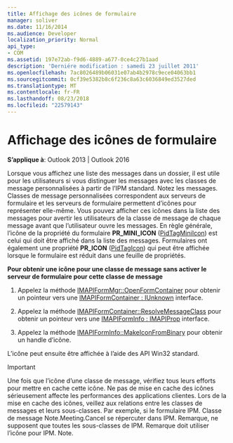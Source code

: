```yaml
---
title: Affichage des icônes de formulaire
manager: soliver
ms.date: 11/16/2014
ms.audience: Developer
localization_priority: Normal
api_type:
- COM
ms.assetid: 197e72ab-f9d6-4889-a677-0ce4c27b1aad
description: 'Derniére modification : samedi 23 juillet 2011'
ms.openlocfilehash: 7ac8026489b06031e07ab4b2978c9ece04063bb1
ms.sourcegitcommit: 0cf39e5382b8c6f236c8a63c6036849ed3527ded
ms.translationtype: MT
ms.contentlocale: fr-FR
ms.lasthandoff: 08/23/2018
ms.locfileid: "22579143"
---
```

# <a name="displaying-form-icons"></a>Affichage des icônes de formulaire

  
  
**S’applique à**: Outlook 2013 | Outlook 2016 
  
Lorsque vous affichez une liste des messages dans un dossier, il est utile pour les utilisateurs si vous distinguer les messages avec les classes de message personnalisées à partir de l’IPM standard. Notez les messages. Classes de message personnalisées correspondent aux serveurs de formulaire et les serveurs de formulaire permettent d’icônes pour représenter elle-même. Vous pouvez afficher ces icônes dans la liste des messages pour avertir les utilisateurs de la classe de message de chaque message avant que l’utilisateur ouvre les messages. En règle générale, l’icône de la propriété du formulaire **PR_MINI_ICON** ([PidTagMiniIcon](pidtagminiicon-canonical-property.md)) est celui qui doit être affiché dans la liste des messages. Formulaires ont également une propriété **PR_ICON** ([PidTagIcon](pidtagicon-canonical-property.md)) qui peut être affichée lorsque le formulaire est réduit dans une feuille de propriétés.
  
 **Pour obtenir une icône pour une classe de message sans activer le serveur de formulaire pour cette classe de message**
  
1. Appelez la méthode [IMAPIFormMgr::OpenFormContainer](imapiformmgr-openformcontainer.md) pour obtenir un pointeur vers une [IMAPIFormContainer : IUnknown](imapiformcontaineriunknown.md) interface. 
    
2. Appelez la méthode [IMAPIFormContainer::ResolveMessageClass](imapiformcontainer-resolvemessageclass.md) pour obtenir un pointeur vers une [IMAPIFormInfo : IMAPIProp](imapiforminfoimapiprop.md) interface. 
    
3. Appelez la méthode [IMAPIFormInfo::MakeIconFromBinary](imapiforminfo-makeiconfrombinary.md) pour obtenir un handle d’icône. 
    
L’icône peut ensuite être affichée à l’aide des API Win32 standard.
  
> [!IMPORTANT]
> Une fois que l’icône d’une classe de message, vérifiez tous leurs efforts pour mettre en cache cette icône. Ne pas de mise en cache des icônes sérieusement affecte les performances des applications clientes. Lors de la mise en cache des icônes, veillez aux relations entre les classes de messages et leurs sous-classes. Par exemple, si le formulaire IPM. Classe de message Note.Meeting.Cancel se répercuter dans IPM. Remarque, ne supposent que toutes les sous-classes de IPM. Remarque doit utiliser l’icône pour IPM. Note. 
  

